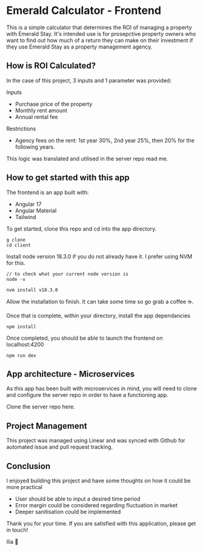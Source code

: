 # Emerald Calculator - Frontend

This is a simple calculator that determines the ROI of managing a property with Emerald Stay. It's intended use is for prosepctive property owners who want to find out how much of a return they can make on their investment if they use Emerald Stay as a property management agency.

## How is ROI Calculated?

In the case of this project, 3 inputs and 1 parameter was provided:

Inputs
- Purchase price of the property
- Monthly rent amount
- Annual rental fee

Restrictions
- Agency fees on the rent: 1st year 30%, 2nd year 25%, then 20% for the following years.

This logic was translated and utilised in the server repo read me.

## How to get started with this app

The frontend is an app built with:

- Angular 17
- Angular Material
- Tailwind

To get started, clone this repo and cd into the app directory.

```
g clone
cd client
```

Install node version 18.3.0 if you do not already have it. I prefer using NVM for this.

```
// to check what your current node version is
node -v

nvm install v18.3.0
```

Allow the installation to finish. It can take some time so go grab a coffee ☕.

Once that is complete, within your directory, install the app dependancies

```
npm install
```

Once completed, you should be able to launch the frontend on localhost:4200

```
npm run dev
```

## App architecture - Microservices

As this app has been built with microservices in mind, you will need to clone and configure the server repo in order to have a functioning app.

Clone the server repo <a src="https://github.com/IliaZolas/emerald-server">here</a>.

## Project Management

This project was managed using <a src="https://linear.app/">Linear</a> and was synced with Github for automated issue and pull request tracking.

## Conclusion

I enjoyed building this project and have some thoughts on how it could be more practical

- User should be able to input a desired time period
- Error margin could be considered regarding fluctuation in market
- Deeper sanitisation could be implemented

Thank you for your time. If you are satisfied with this application, please get in touch!

Ilia 🍻

